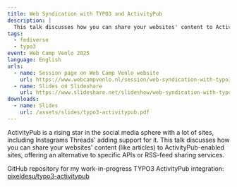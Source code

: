 ```yaml
---
title: Web Syndication with TYPO3 and ActivityPub
description: |
  This talk discusses how you can share your websites' content to ActivityPub-enabled sites.
tags:
  - fediverse
  - typo3
event: Web Camp Venlo 2025
language: English
urls:
  - name: Session page on Web Camp Venlo website
    url: https://www.webcampvenlo.nl/session/web-syndication-with-typo3-and-activitypub-256
  - name: Slides on Slideshare
    url: https://www.slideshare.net/slideshow/web-syndication-with-typo3-and-activitypub-pdf/275653970
downloads:
  - name: Slides
    url: /assets/slides/typo3-activitypub.pdf
---
```


ActivityPub is a rising star in the social media sphere with a lot of sites,
including Instagrams Threads' adding support for it. This talk discusses how you
can share your websites' content (like articles) to ActivityPub-enabled sites,
offering an alternative to specific APIs or RSS-feed sharing services.

GitHub repository for my work-in-progress TYPO3 ActivityPub integration:
[pixeldesu/typo3-activitypub](https://github.com/pixeldesu/typo3-activitypub)
